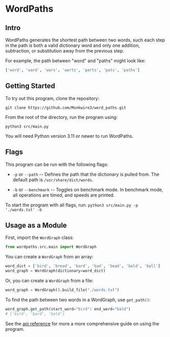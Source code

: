 # WordPaths
## Intro ##
WordPaths generates the shortest path between two words, such each step in the path is both a valid dictionary word and only one addition, subtraction, or substitution away from the previous step.


For example, the path between "word" and "paths" might look like:

```py
['word', 'ward', 'wars', 'warts', 'parts', 'pats', 'paths']
```

## Getting Started ##
To try out this program, clone the repository:

`git clone https://github.com/Monkwire3/word_paths.git`

From the root of the directory, run the program using:

`python3 src/main.py`

You will need Python version 3.11 or newer to run WordPaths.


## Flags ##
This program can be run with the following flags:

- `-p` or `--path` -- Defines the path that the dictionary is pulled from. The default path is `/usr/share/dict/words`.

- `-b` or `--benchmark` -- Toggles on benchmark mode. In benchmark mode, all operations are timed, and speeds are printed.

To start the program with all flags, run:
`python3 src/main.py -p './words.txt' -b`


## Usage as a Module ##
First, import the `WordGraph` class:

```py
from wordpaths.src.main import WordGraph
```

You can create a `WordGraph` from an array:
```py
word_dict = ['bird', 'bread', 'bard', 'bad', 'bead', 'bald', 'ball']
word_graph = WordGraph(dictionary=word_dict)
```

Or, you can create a `WordGraph` from a file:
```py
word_graph = WordGraph().build_file("./words.txt")
```

To find the path between two words in a WordGraph, use `get_path()`:
```py
word_graph.get_path(start_word="bird": end_word="bald")
# ['bird', 'bard', 'bald']
```
See the [api reference](https://github.com/Monkwire3/word_paths/blob/main/api_reference.md) for more a more comprehensive guide on using the program.
